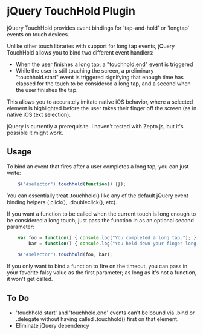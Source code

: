 jQuery TouchHold Plugin
=======================

jQuery TouchHold provides event bindings for 'tap-and-hold' or 'longtap' events on touch devices. 

Unlike other touch libraries with support for long tap events, jQuery TouchHold allows you to bind two different event handlers: 
* When the user finishes a long tap, a "touchhold.end" event is triggered
* While the user is still touching the screen, a preliminary "touchhold.start" event is triggered signifying that enough time has elapsed for the touch to be considered a long tap, and a second when the user finishes the tap. 

This allows you to accurately imitate native iOS behavior, where a selected element is highlighted before the user takes their finger off the screen (as in native iOS text selection).

jQuery is currently a prerequisite. I haven't tested with Zepto.js, but it's possible it might work.

Usage
-----
To bind an event that fires after a user completes a long tap, you can just write:

```js
	$("#selector").touchhold(function() {});
```

You can essentially treat .touchhold() like any of the default jQuery event binding helpers (.click(), .doubleclick(), etc).

If you want a function to be called when the current touch is long enough to be considered a long touch, just pass the function in as an optional second parameter:

```js
	var foo = function() { console.log("You completed a long tap."); }, 
		bar = function() { console.log("You held down your finger long enough.")}
		
	$("#selector").touchhold(foo, bar);
```

If you only want to bind a function to fire on the timeout, you can pass in your favorite falsy value as the first parameter; as long as it's not a function, it won't get called. 


To Do
-----
* 'touchhold.start' and 'touchhold.end' events can't be bound via .bind or .delegate without having called .touchhold() first on that element.
* Eliminate jQuery dependency